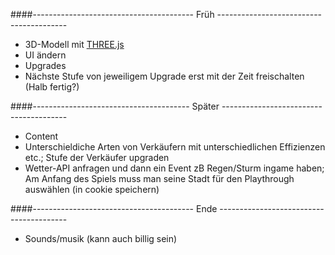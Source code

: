 ####---------------------------------------- Früh ----------------------------------------
- 3D-Modell mit [THREE.js](https://threejs.org)
- UI ändern
- Upgrades
- Nächste Stufe von jeweiligem Upgrade erst mit der Zeit freischalten (Halb fertig?)



####--------------------------------------- Später ---------------------------------------
- Content
- Unterschieldiche Arten von Verkäufern mit unterschiedlichen Effizienzen etc.; 
    Stufe der Verkäufer upgraden
- Wetter-API anfragen und dann ein Event zB Regen/Sturm ingame haben;
    Am Anfang des Spiels muss man seine Stadt für den Playthrough auswählen (in cookie speichern)



####---------------------------------------- Ende ----------------------------------------
- Sounds/musik (kann auch billig sein)
